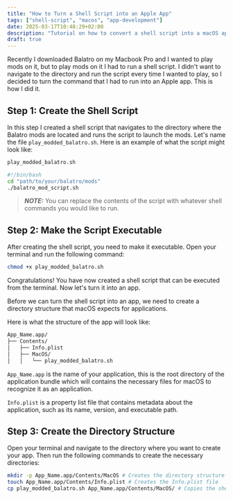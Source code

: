 ```yaml
---
title: "How to Turn a Shell Script into an Apple App"
tags: ["shell-script", "macos", "app-development"]
date: 2025-03-17T10:48:29+02:00
description: "Tutorial on how to convert a shell script into a macOS application."
draft: true
---
```


Recently I downloaded Balatro on my Macbook Pro and I wanted to play mods on it, but to play mods on it I had to run a shell script. I didn't want to navigate to the directory and run the script every time I wanted to play, so I decided to turn the command that I had to run into an Apple app. This is how I did it.

## Step 1: Create the Shell Script

In this step I created a shell script that navigates to the directory where the Balatro mods are located and runs the script to launch the mods. Let's name the file `play_modded_balatro.sh`. Here is an example of what the script might look like:

```bash
play_modded_balatro.sh

#!/bin/bash
cd "path/to/your/balatro/mods"
./balatro_mod_script.sh
```

> **_NOTE:_** You can replace the contents of the script with whatever shell commands you would like to run.

## Step 2: Make the Script Executable

After creating the shell script, you need to make it executable. Open your terminal and run the following command:

```bash
chmod +x play_modded_balatro.sh
```

Congratulations! You have now created a shell script that can be executed from the terminal. Now let's turn it into an app.

Before we can turn the shell script into an app, we need to create a directory structure that macOS expects for applications.

Here is what the structure of the app will look like:

```bash
App_Name.app/
├── Contents/
│   ├── Info.plist
│   ├── MacOS/
│   │   └── play_modded_balatro.sh
```

`App_Name.app` is the name of your application, this is the root directory of the application bundle which will contains the necessary files for macOS to recognize it as an application.

`Info.plist` is a property list file that contains metadata about the application, such as its name, version, and executable path.


## Step 3: Create the Directory Structure
Open your terminal and navigate to the directory where you want to create your app. Then run the following commands to create the necessary directories:

```bash
mkdir -p App_Name.app/Contents/MacOS # Creates the directory structure for the app
touch App_Name.app/Contents/Info.plist # Creates the Info.plist file
cp play_modded_balatro.sh App_Name.app/Contents/MacOS/ # Copies the shell script to the MacOS directory
```

